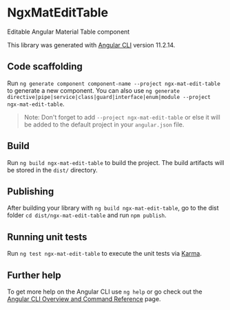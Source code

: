 # NgxMatEditTable
Editable Angular Material Table component

This library was generated with [Angular CLI](https://github.com/angular/angular-cli) version 11.2.14.

## Code scaffolding

Run `ng generate component component-name --project ngx-mat-edit-table` to generate a new component. You can also use `ng generate directive|pipe|service|class|guard|interface|enum|module --project ngx-mat-edit-table`.
> Note: Don't forget to add `--project ngx-mat-edit-table` or else it will be added to the default project in your `angular.json` file. 

## Build

Run `ng build ngx-mat-edit-table` to build the project. The build artifacts will be stored in the `dist/` directory.

## Publishing

After building your library with `ng build ngx-mat-edit-table`, go to the dist folder `cd dist/ngx-mat-edit-table` and run `npm publish`.

## Running unit tests

Run `ng test ngx-mat-edit-table` to execute the unit tests via [Karma](https://karma-runner.github.io).

## Further help

To get more help on the Angular CLI use `ng help` or go check out the [Angular CLI Overview and Command Reference](https://angular.io/cli) page.
